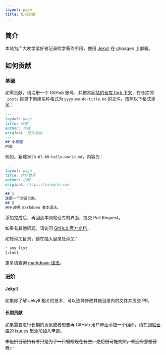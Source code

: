 ```yaml
---
layout: page
title: 如何贡献
---
```


## 简介
本站为广大吹学爱好者记录吹学著作所用，使用 [Jekyll](http://jekyllcn.com) 在 ghpages 上部署。

## 如何贡献
### 基础
如需贡献，请注册一个 GitHub 账号，并把[本网站的仓库 fork 下来](https://github.com/hibikilogy/hibikilogy.github.io/fork)，在仓库的  `_posts` 目录下新建名称格式为 `yyyy-mm-dd-title.md` 的文件，按照以下格式添加：

```markdown
---
layout: page
title: 标题
author: 作者
original: 原文地址
---
## 小标题
内容
```

例如，新建`2020-03-09-hello-world.md`，内容为：

```markdown
---
layout: page
title: 你好世界
author: 小明
original: https://example.com
---
## 1
这是一个测试页面。
## 2
用于说明 markdown 基本语法。
```

添加完成后，再回到本网站仓库的界面，提交 Pull Request。

如果有其他问题，请访问 [GitHub 官方文档](https://guides.github.com/)。

如想添加目录，请在插入目录处添加：

```markdown
* any list
{:toc}
```

更多请查询 [markdown 语法](https://www.runoob.com/markdown/md-tutorial.html)。

### 进阶
#### Jekyll
如果你了解 Jekyll 相关的技术，可以选择修改其他目录内的文件并提交 PR。
#### 长期贡献
如果需要进行长期的贡献<del>或者想要再 GitHub 用户界面添加一个组织</del>，请在[网站仓库的 isuues](https://github.com/hibikilogy/hibikilogy.github.io/issues) 里添加加入申请。

<del>本组织目前持有者只是为了一只蝙蝠现在有空，之后很可能失踪，欢迎有意接替者。</del>
